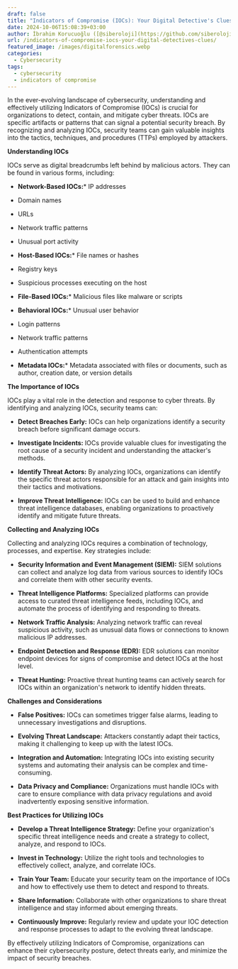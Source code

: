 ```yaml
---
draft: false
title: "Indicators of Compromise (IOCs): Your Digital Detective's Clues"
date: 2024-10-06T15:08:39+03:00
author: İbrahim Korucuoğlu ([@siberoloji](https://github.com/siberoloji))
url: /indicators-of-compromise-iocs-your-digital-detectives-clues/
featured_image: /images/digitalforensics.webp
categories:
  - Cybersecurity
tags:
  - cybersecurity
  - indicators of compromise
---
```



In the ever-evolving landscape of cybersecurity, understanding and effectively utilizing Indicators of Compromise (IOCs) is crucial for organizations to detect, contain, and mitigate cyber threats. IOCs are specific artifacts or patterns that can signal a potential security breach. By recognizing and analyzing IOCs, security teams can gain valuable insights into the tactics, techniques, and procedures (TTPs) employed by attackers.



**Understanding IOCs**



IOCs serve as digital breadcrumbs left behind by malicious actors. They can be found in various forms, including:


* **Network-Based IOCs:*** IP addresses

* Domain names

* URLs

* Network traffic patterns

* Unusual port activity



* **Host-Based IOCs:*** File names or hashes

* Registry keys

* Suspicious processes executing on the host



* **File-Based IOCs:*** Malicious files like malware or scripts



* **Behavioral IOCs:*** Unusual user behavior

* Login patterns

* Network traffic patterns

* Authentication attempts



* **Metadata IOCs:*** Metadata associated with files or documents, such as author, creation date, or version details






**The Importance of IOCs**



IOCs play a vital role in the detection and response to cyber threats. By identifying and analyzing IOCs, security teams can:


* **Detect Breaches Early:** IOCs can help organizations identify a security breach before significant damage occurs.

* **Investigate Incidents:** IOCs provide valuable clues for investigating the root cause of a security incident and understanding the attacker's methods.

* **Identify Threat Actors:** By analyzing IOCs, organizations can identify the specific threat actors responsible for an attack and gain insights into their tactics and motivations.

* **Improve Threat Intelligence:** IOCs can be used to build and enhance threat intelligence databases, enabling organizations to proactively identify and mitigate future threats.




**Collecting and Analyzing IOCs**



Collecting and analyzing IOCs requires a combination of technology, processes, and expertise. Key strategies include:


* **Security Information and Event Management (SIEM):** SIEM solutions can collect and analyze log data from various sources to identify IOCs and correlate them with other security events.

* **Threat Intelligence Platforms:** Specialized platforms can provide access to curated threat intelligence feeds, including IOCs, and automate the process of identifying and responding to threats.

* **Network Traffic Analysis:** Analyzing network traffic can reveal suspicious activity, such as unusual data flows or connections to known malicious IP addresses.

* **Endpoint Detection and Response (EDR):** EDR solutions can monitor endpoint devices for signs of compromise and detect IOCs at the host level.

* **Threat Hunting:** Proactive threat hunting teams can actively search for IOCs within an organization's network to identify hidden threats.




**Challenges and Considerations**


* **False Positives:** IOCs can sometimes trigger false alarms, leading to unnecessary investigations and disruptions.

* **Evolving Threat Landscape:** Attackers constantly adapt their tactics, making it challenging to keep up with the latest IOCs.

* **Integration and Automation:** Integrating IOCs into existing security systems and automating their analysis can be complex and time-consuming.

* **Data Privacy and Compliance:** Organizations must handle IOCs with care to ensure compliance with data privacy regulations and avoid inadvertently exposing sensitive information.




**Best Practices for Utilizing IOCs**


* **Develop a Threat Intelligence Strategy:** Define your organization's specific threat intelligence needs and create a strategy to collect, analyze, and respond to IOCs.

* **Invest in Technology:** Utilize the right tools and technologies to effectively collect, analyze, and correlate IOCs.

* **Train Your Team:** Educate your security team on the importance of IOCs and how to effectively use them to detect and respond to threats.

* **Share Information:** Collaborate with other organizations to share threat intelligence and stay informed about emerging threats.

* **Continuously Improve:** Regularly review and update your IOC detection and response processes to adapt to the evolving threat landscape.




By effectively utilizing Indicators of Compromise, organizations can enhance their cybersecurity posture, detect threats early, and minimize the impact of security breaches.
